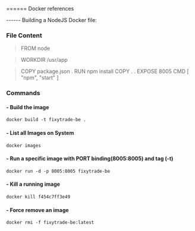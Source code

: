====== Docker references


------ Building a NodeJS Docker file: 

### File Content

> FROM node

> WORKDIR /usr/app

> COPY package.json .
> RUN npm install
> COPY . .
> EXPOSE 8005
> CMD [ "npm", "start" ]

### Commands

#### - Build the image
```docker build -t fixytrade-be .```

#### - List all Images on System
```docker images```

#### - Run a specific image with PORT binding(8005<local>:8005<container>) and tag (-t)
```docker run -d -p 8005:8005 fixytrade-be```

#### - Kill a running image
```docker kill f454c7ff3e49```

#### - Force remove an image
```docker rmi -f fixytrade-be:latest```
